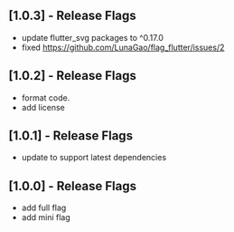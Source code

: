 ## [1.0.3] - Release Flags

* update flutter_svg packages to ^0.17.0
* fixed https://github.com/LunaGao/flag_flutter/issues/2

## [1.0.2] - Release Flags

* format code.
* add license

## [1.0.1] - Release Flags

* update to support latest dependencies

## [1.0.0] - Release Flags

* add full flag
* add mini flag
